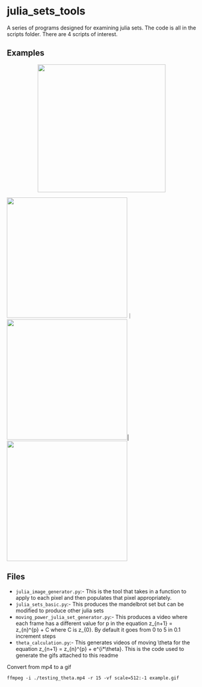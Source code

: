 # julia_sets_tools #
A series of programs designed for examining julia sets. The code is all in the scripts folder. There are 4 scripts of interest.  

## Examples ##

<div align="center"><img src='./high_res_powers.gif' height=340px></div>

<img src='./theta_p2.gif' height=320px>｜<img src='./theta_p3.gif' height=320px>|<img src='./theta_p15.gif' height=320px>

## Files ##

* `julia_image_generator.py`:- This is the tool that takes in a function to apply to each pixel and then populates that pixel appropriately.
* `julia_sets_basic.py`:- This produces the mandelbrot set but can be modified to produce other julia sets
* `moving_power_julia_set_generator.py`:- This produces a video where each frame has a different value for p in the equation z_{n+1} = z_{n}^{p} + C where C is z_{0}. By default it goes from 0 to 5 in 0.1 increment steps
* `theta_calculation.py`:- This generates videos of moving \theta for  the equation z_{n+1} = z_{n}^{p} + e^{i*\theta}. This is the code used to generate the gifs attached to this readme


Convert from mp4 to a gif 

``ffmpeg -i ./testing_theta.mp4 -r 15 -vf scale=512:-1 example.gif``